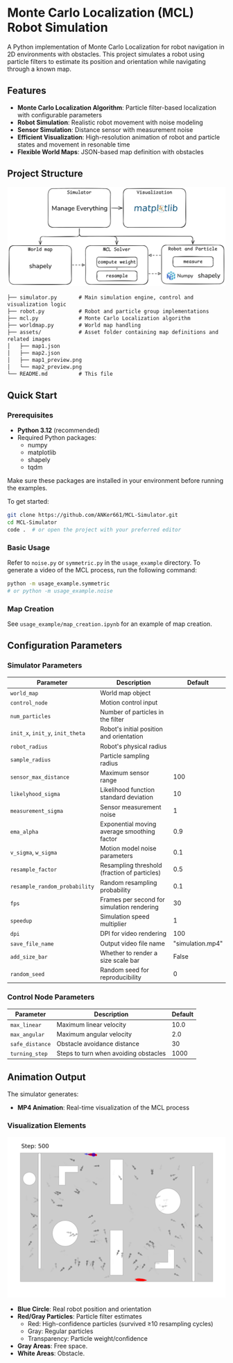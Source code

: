 # Monte Carlo Localization (MCL) Robot Simulation

A Python implementation of Monte Carlo Localization for robot navigation in 2D environments with obstacles. This project simulates a robot using particle filters to estimate its position and orientation while navigating through a known map.

## Features

- **Monte Carlo Localization Algorithm**: Particle filter-based localization with configurable parameters
- **Robot Simulation**: Realistic robot movement with noise modeling
- **Sensor Simulation**: Distance sensor with measurement noise
- **Efficient Visualization**: High-resolution animation of robot and particle states and movement in resonable time
- **Flexible World Maps**: JSON-based map definition with obstacles

## Project Structure

![Architecture](figs/architect.png)

```
├── simulator.py       # Main simulation engine, control and visualization logic
├── robot.py           # Robot and particle group implementations
├── mcl.py             # Monte Carlo Localization algorithm
├── worldmap.py        # World map handling
├── assets/            # Asset folder containing map definitions and related images
│   ├── map1.json
│   ├── map2.json
│   ├── map1_preview.png
│   └── map2_preview.png
└── README.md          # This file
```

## Quick Start

### Prerequisites

- **Python 3.12** (recommended)
- Required Python packages:
  - numpy
  - matplotlib
  - shapely
  - tqdm

Make sure these packages are installed in your environment before running the examples.

To get started:
```bash
git clone https://github.com/ANKer661/MCL-Simulator.git
cd MCL-Simulator
code .  # or open the project with your preferred editor
```

### Basic Usage

Refer to `noise.py` or `symmetric.py` in the `usage_example` directory.
To generate a video of the MCL process, run the following command:

```bash
python -m usage_example.symmetric
# or python -m usage_example.noise
```

### Map Creation

See `usage_example/map_creation.ipynb` for an example of map creation.

## Configuration Parameters

### Simulator Parameters

| Parameter                        | Description                                  | Default         |
|----------------------------------|----------------------------------------------|-----------------|
| `world_map`                      | World map object                             |                 |
| `control_node`                   | Motion control input                         |                 |
| `num_particles`                  | Number of particles in the filter            |                 |
| `init_x`, `init_y`, `init_theta` | Robot's initial position and orientation     |                 |
| `robot_radius`                   | Robot's physical radius                      |                 |
| `sample_radius`                  | Particle sampling radius                     |                 |
| `sensor_max_distance`            | Maximum sensor range                         | 100             |
| `likelyhood_sigma`               | Likelihood function standard deviation       | 10              |
| `measurement_sigma`              | Sensor measurement noise                     | 1               |
| `ema_alpha`                      | Exponential moving average smoothing factor  | 0.9             |
| `v_sigma`, `w_sigma`             | Motion model noise parameters                | 0.1             |
| `resample_factor`                | Resampling threshold (fraction of particles) | 0.5             |
| `resample_random_probability`    | Random resampling probability                | 0.1             |
| `fps`                            | Frames per second for simulation rendering   | 30              |
| `speedup`                        | Simulation speed multiplier                  | 1               |
| `dpi`                            | DPI for video rendering                      | 100             |
| `save_file_name`                 | Output video file name                       | "simulation.mp4"|
| `add_size_bar`                   | Whether to render a size scale bar           | False           |
| `random_seed`                    | Random seed for reproducibility              | 0               |


### Control Node Parameters

| Parameter       | Description                           | Default |
| --------------- | ------------------------------------- | ------- |
| `max_linear`    | Maximum linear velocity               | 10.0    |
| `max_angular`   | Maximum angular velocity              | 2.0     |
| `safe_distance` | Obstacle avoidance distance           | 30      |
| `turning_step`  | Steps to turn when avoiding obstacles | 1000    |


## Animation Output

The simulator generates:
- **MP4 Animation**: Real-time visualization of the MCL process

### Visualization Elements

![Screenshot of Produced Animation](figs/step_500.png)

- **Blue Circle**: Real robot position and orientation
- **Red/Gray Particles**: Particle filter estimates
  - Red: High-confidence particles (survived ≥10 resampling cycles)
  - Gray: Regular particles
  - Transparency: Particle weight/confidence
- **Gray Areas**: Free space.
- **White Areas**: Obstacle.




